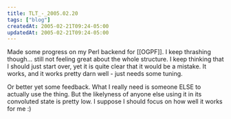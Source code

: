 ```yaml
---
title: TLT_-_2005.02.20
tags: ["blog"]
createdAt: 2005-02-21T09:24-05:00
updatedAt: 2005-02-21T09:24-05:00
---
```


Made some progress on my Perl backend for [[OGPF]]. I keep thrashing though... still not feeling great about the whole structure. I keep thinking that I should just start over, yet it is quite clear that it would be a mistake. It works, and it works pretty darn well - just needs some tuning.

Or better yet some feedback. What I really need is someone ELSE to actually use the thing. But the likelyness of anyone else using it in its convoluted state is pretty low. I suppose I should focus on how well it works for me :)

